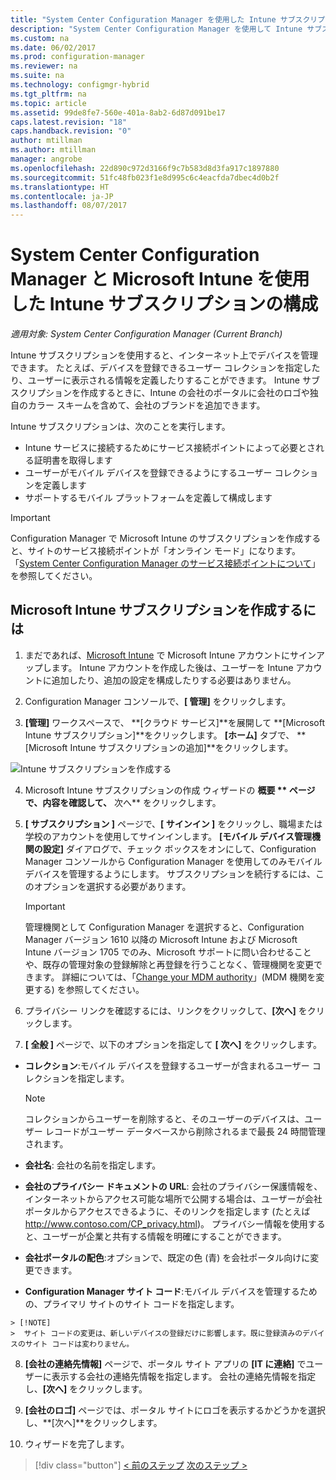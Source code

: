 ```yaml
---
title: "System Center Configuration Manager を使用した Intune サブスクリプションの構成 | Microsoft Docs"
description: "System Center Configuration Manager を使用して Intune サブスクリプションを構成します。"
ms.custom: na
ms.date: 06/02/2017
ms.prod: configuration-manager
ms.reviewer: na
ms.suite: na
ms.technology: configmgr-hybrid
ms.tgt_pltfrm: na
ms.topic: article
ms.assetid: 99de8fe7-560e-401a-8ab2-6d87d091be17
caps.latest.revision: "18"
caps.handback.revision: "0"
author: mtillman
ms.author: mtillman
manager: angrobe
ms.openlocfilehash: 22d890c972d3166f9c7b583d8d3fa917c1897880
ms.sourcegitcommit: 51fc48fb023f1e8d995c6c4eacfda7dbec4d0b2f
ms.translationtype: HT
ms.contentlocale: ja-JP
ms.lasthandoff: 08/07/2017
---
```

# <a name="configure-your-intune-subscription-with-system-center-configuration-manager-and-microsoft-intune"></a>System Center Configuration Manager と Microsoft Intune を使用した Intune サブスクリプションの構成

*適用対象: System Center Configuration Manager (Current Branch)*

Intune サブスクリプションを使用すると、インターネット上でデバイスを管理できます。 たとえば、デバイスを登録できるユーザー コレクションを指定したり、ユーザーに表示される情報を定義したりすることができます。 Intune サブスクリプションを作成するときに、Intune の会社のポータルに会社のロゴや独自のカラー スキームを含めて、会社のブランドを追加できます。

Intune サブスクリプションは、次のことを実行します。

-   Intune サービスに接続するためにサービス接続ポイントによって必要とされる証明書を取得します
-   ユーザーがモバイル デバイスを登録できるようにするユーザー コレクションを定義します
-   サポートするモバイル プラットフォームを定義して構成します

> [!IMPORTANT]
>  Configuration Manager で Microsoft Intune のサブスクリプションを作成すると、サイトのサービス接続ポイントが「オンライン モード」になります。 「[System Center Configuration Manager のサービス接続ポイントについて](../../core/servers/deploy/configure/about-the-service-connection-point.md)」を参照してください。

## <a name="to-create-the-microsoft-intune-subscription"></a>Microsoft Intune サブスクリプションを作成するには

1.  まだであれば、[Microsoft Intune](http://go.microsoft.com/fwlink/?LinkID=258216) で Microsoft Intune アカウントにサインアップします。  Intune アカウントを作成した後は、ユーザーを Intune アカウントに追加したり、追加の設定を構成したりする必要はありません。

2.  Configuration Manager コンソールで、**[ 管理]** をクリックします。

3.  **[管理]** ワークスペースで、 **[クラウド サービス]**を展開して **[Microsoft Intune サブスクリプション]**をクリックします。 **[ホーム]** タブで、 **[Microsoft Intune サブスクリプションの追加]**をクリックします。

![Intune サブスクリプションを作成する](../media/mdm-set-intune.png)

4.  Microsoft Intune サブスクリプションの作成 ウィザードの  **概要 ** ページで、内容を確認して、** 次へ** をクリックします。

5.  **[ サブスクリプション ]** ページで、**[ サインイン ]** をクリックし、職場または学校のアカウントを使用してサインインします。 **[モバイル デバイス管理機関の設定]** ダイアログで、チェック ボックスをオンにして、Configuration Manager コンソールから Configuration Manager を使用してのみモバイル デバイスを管理するようにします。 サブスクリプションを続行するには、このオプションを選択する必要があります。

    > [!IMPORTANT]
    >  管理機関として Configuration Manager を選択すると、Configuration Manager バージョン 1610 以降の Microsoft Intune および Microsoft Intune バージョン 1705 でのみ、Microsoft サポートに問い合わせることや、既存の管理対象の登録解除と再登録を行うことなく、管理機関を変更できます。 詳細については、「[Change your MDM authority](/sccm/mdm/deploy-use/change-mdm-authority)」(MDM 機関を変更する) を参照してください。

6.  プライバシー リンクを確認するには、リンクをクリックして、**[次へ]** をクリックします。

7.  **[ 全般 ]** ページで、以下のオプションを指定して **[ 次へ]** をクリックします。

  -   **コレクション**:モバイル デバイスを登録するユーザーが含まれるユーザー コレクションを指定します。

      > [!NOTE]
      >  コレクションからユーザーを削除すると、そのユーザーのデバイスは、ユーザー レコードがユーザー データベースから削除されるまで最長 24 時間管理されます。

  -   **会社名**: 会社の名前を指定します。

  -   **会社のプライバシー ドキュメントの URL**: 会社のプライバシー保護情報を、インターネットからアクセス可能な場所で公開する場合は、ユーザーが会社ポータルからアクセスできるように、そのリンクを指定します (たとえば http://www.contoso.com/CP_privacy.html)。 プライバシー情報を使用すると、ユーザーが企業と共有する情報を明確にすることができます。

  -   **会社ポータルの配色**:オプションで、既定の色 (青) を会社ポータル向けに変更できます。

  -   **Configuration Manager サイト コード**:モバイル デバイスを管理するための、プライマリ サイトのサイト コードを指定します。

    > [!NOTE]
    >  サイト コードの変更は、新しいデバイスの登録だけに影響します。既に登録済みのデバイスのサイト コードは変わりません。

8.  **[会社の連絡先情報]** ページで、ポータル サイト アプリの **[IT に連絡]** でユーザーに表示する会社の連絡先情報を指定します。 会社の連絡先情報を指定し、**[次へ]** をクリックします。

9. **[会社のロゴ]** ページでは、ポータル サイトにロゴを表示するかどうかを選択し、**[次へ]**をクリックします。

10. ウィザードを完了します。

> [!div class="button"]
[< 前のステップ](confirm-dns.md)  [次のステップ >](terms-and-conditions.md)
